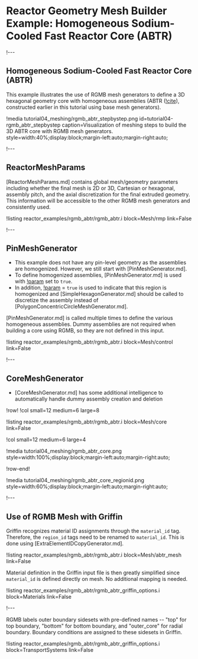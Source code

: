 # Reactor Geometry Mesh Builder Example: Homogeneous Sodium-Cooled Fast Reactor Core (ABTR)

!---

## Homogeneous Sodium-Cooled Fast Reactor Core (ABTR)

This example illustrates the use of RGMB mesh generators to define a 3D hexagonal geometry core with homogeneous assemblies (ABTR ([!cite](shemon2015abtr)), constructed earlier in this tutorial using base mesh generators).

!media tutorial04_meshing/rgmb_abtr_stepbystep.png
       id=tutorial04-rgmb_abtr_stepbystep
       caption=Visualization of meshing steps to build the 3D ABTR core with RGMB mesh generators.
       style=width:40%;display:block;margin-left:auto;margin-right:auto;

!---

## ReactorMeshParams

[ReactorMeshParams.md] contains global mesh/geometry parameters including whether the final mesh is 2D or 3D, Cartesian or hexagonal, assembly pitch, and the axial discretization for the final extruded geometry. This information will be accessible to the other RGMB mesh generators and consistently used.

!listing reactor_examples/rgmb_abtr/rgmb_abtr.i
         block=Mesh/rmp
         link=False

!---

## PinMeshGenerator

- This example does not have any pin-level geometry as the assemblies are homogenized. However, we still start with [PinMeshGenerator.md].
- To define homogenized assemblies, [PinMeshGenerator.md] is used with [!param](/Mesh/PinMeshGenerator/use_as_assembly) set to `true`.
- In addition, [!param](/Mesh/PinMeshGenerator/homogenized) = `true` is used to indicate that this region is homogenized and [SimpleHexagonGenerator.md] should be called to discretize the assembly instead of [PolygonConcentricCircleMeshGenerator.md].

[PinMeshGenerator.md] is called multiple times to define the various homogeneous assemblies. Dummy assemblies are not required when building a core using RGMB, so they are not defined in this input.

!listing reactor_examples/rgmb_abtr/rgmb_abtr.i
         block=Mesh/control
         link=False

!---

## CoreMeshGenerator

- [CoreMeshGenerator.md] has some additional intelligence to automatically handle dummy assembly creation and deletion

!row!
!col small=12 medium=6 large=8

!listing reactor_examples/rgmb_abtr/rgmb_abtr.i
         block=Mesh/core
         link=False

!col small=12 medium=6 large=4

!media tutorial04_meshing/rgmb_abtr_core.png
       style=width:100%;display:block;margin-left:auto;margin-right:auto;

!row-end!

!media tutorial04_meshing/rgmb_abtr_core_regionid.png
       style=width:60%;display:block;margin-left:auto;margin-right:auto;

!---

## Use of RGMB Mesh with Griffin

Griffin recognizes material ID assignments through the `material_id` tag. Therefore, the `region_id` tags need to be renamed to `material_id`. This is done using [ExtraElementIDCopyGenerator.md].

!listing reactor_examples/rgmb_abtr/rgmb_abtr.i
         block=Mesh/abtr_mesh
         link=False

Material definition in the Griffin input file is then greatly simplified since `material_id` is defined directly on mesh. No additional mapping is needed.

!listing reactor_examples/rgmb_abtr/rgmb_abtr_griffin_options.i
         block=Materials
         link=False

!---

RGMB labels outer boundary sidesets with pre-defined names -- "top" for top boundary, "bottom" for bottom boundary, and "outer_core" for radial boundary. Boundary conditions are assigned to these sidesets in Griffin.

!listing reactor_examples/rgmb_abtr/rgmb_abtr_griffin_options.i
         block=TransportSystems
         link=False
